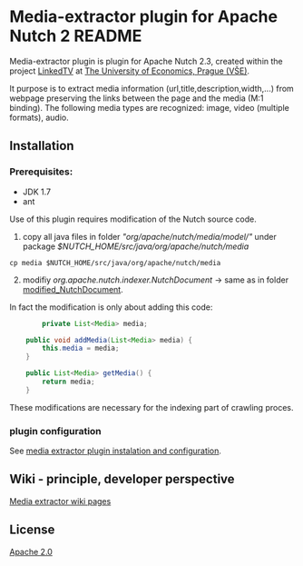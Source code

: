 # Media-extractor plugin for Apache Nutch 2 README

Media-extractor plugin is plugin for Apache Nutch 2.3, created within the project [LinkedTV](http://linkedtv.eu/) at [The University of Economics, Prague (VŠE)](http://www.vse.cz/english/).

It purpose is to extract media information (url,title,description,width,...) from webpage preserving the links between the page and the media (M:1 binding). The following media types are recognized: image, video (multiple formats), audio.

## Installation
### Prerequisites:
* JDK 1.7
* ant

Use of this plugin requires modification of the Nutch source code.

1. copy all java files in folder *"org/apache/nutch/media/model/"* under package *$NUTCH_HOME/src/java/org/apache/nutch/media*

```
cp media $NUTCH_HOME/src/java/org/apache/nutch/media

```

2. modifiy *org.apache.nutch.indexer.NutchDocument* -> same as in folder [modified_NutchDocument](https://github.com/KIZI/IRAPI/tree/master/nutch-plugin/modified_NutchDocument).

In fact the modification is only about adding this code:

```Java
        private List<Media> media;

	public void addMedia(List<Media> media) {
		this.media = media;
	}

	public List<Media> getMedia() {
		return media;
	}
```

These modifications are necessary for the indexing part of crawling proces.

### plugin configuration
See [media extractor plugin instalation and configuration](https://github.com/KIZI/IRAPI/wiki/Media-extractor-plugin---installation&usage).

## Wiki - principle, developer perspective
[Media extractor wiki pages](https://github.com/KIZI/IRAPI/wiki/Media-extractor-plugin----developer-perspective)

## License

[Apache 2.0](https://github.com/KIZI/IRAPI/blob/master/nutch-plugin/LICENSE.txt)
